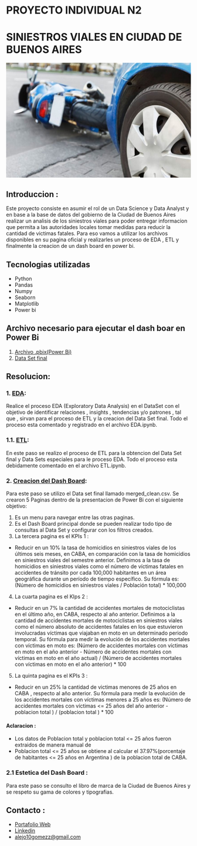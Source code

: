 # PROYECTO INDIVIDUAL N2 
# SINIESTROS VIALES EN CIUDAD DE BUENOS AIRES
![](foto_portada.jpg) 
## Introduccion : 
Este proyecto consiste en asumir el rol de un Data Science y Data Analyst y en base a la base de datos del gobierno de la Ciudad de Buenos Aires realizar un analisis de los siniestros viales para poder entregar informacion que permita a las autoridades locales tomar medidas para reducir la cantidad de victimas fatales. Para eso vamos a utilizar los archivos disponibles en su pagina oficial y realizarles un proceso de EDA , ETL y finalmente la creacion de un dash board en power bi. 
## Tecnologias utilizadas 
- Python 
- Pandas 
- Numpy 
- Seaborn 
- Matplotlib 
- Power bi 
## Archivo necesario para ejecutar el dash boar en Power Bi
1.  [Archivo .pbix(Power Bi)](pi02.pbix)
2.  [Data Set final ](merged_clean.csv)
## Resolucion: 
### 1. [EDA](EDA.ipynb): 
Realice el proceso EDA  (Exploratory Data Analysis) en el DataSet  con el objetivo de identificar relaciones , insights , tendencias y/o patrones , tal que , sirvan para el proceso de ETL y la creacion del Data Set final. Todo el proceso esta comentado y registrado en el archivo EDA.ipynb.
### 1.1. [ETL](ETL.ipynb): 
En este paso se realizo el proceso de ETL para la obtencion del Data Set final y Data Sets especiales para le proceso EDA. Todo el proceso esta debidamente comentado en el archivo ETL.ipynb. 
### 2. [Creacion del Dash Board](pi02.pbix):
Para este paso se utilizo el Data set final llamado merged_clean.csv. Se crearon 5 Paginas dentro de la presentacion de Power Bi con el siguiente objetivo: 
1. Es un menu para navegar entre las otras  paginas. 
2. Es el Dash Board principal donde se pueden realizar todo tipo de consultas al Data Set y configurar con los filtros creados. 
3. La tercera pagina es el KPIs 1 : 
* Reducir en un 10% la tasa de homicidios en siniestros viales de los últimos seis meses, en CABA, en comparación con la tasa de homicidios en siniestros viales del semestre anterior.
Definimos a la tasa de homicidios en siniestros viales como el número de víctimas fatales en accidentes de tránsito por cada 100,000 habitantes en un área geográfica durante un período de tiempo específico. Su fórmula es: (Número de homicidios en siniestros viales / Población total) * 100,000
4. La cuarta pagina es el KIps 2 : 
* Reducir en un 7% la cantidad de accidentes mortales de motociclistas en el último año, en CABA, respecto al año anterior.
Definimos a la cantidad de accidentes mortales de motociclistas en siniestros viales como el número absoluto de accidentes fatales en los que estuvieron involucradas víctimas que viajaban en moto en un determinado periodo temporal. Su fórmula para medir la evolución de los accidentes mortales con víctimas en moto es: (Número de accidentes mortales con víctimas en moto en el año anterior - Número de accidentes mortales con víctimas en moto en el año actual) / (Número de accidentes mortales con víctimas en moto en el año anterior) * 100
5. La quinta pagina es el KPIs 3 : 
* Reducir en un 25% la cantidad de victimas menores de 25 años en CABA , respecto al año anterior. Su fórmula para medir la evolución de los accidentes mortales con víctimas menores a 25 años es: (Número de accidentes mortales con víctimas <= 25 años del año anterior - poblacion total ) / (poblacion total ) * 100 
#### Aclaracion : 
* Los datos de Poblacion total y poblacion total <= 25 años fueron extraidos de manera manual de [](indec.gob.ar)
* Poblacion total <= 25 años se obtiene al calcular el 37.97%(porcentaje de habitantes <= 25 años en Argentina ) de la poblacion total de CABA.
### 2.1 Estetica del Dash Board : 
Para este paso se consulto el libro de marca de la Ciudad de Buenos Aires y se respeto su gama de colores y tipografias. 
## Contacto : 
- [Portafolio Web](https://alejodiezgomez.github.io/)
- [Linkedin](https://www.linkedin.com/in/alejo-gabriel-diez-gomez-402b93254/)
- [alejo10gomezz@gmail.com]()



